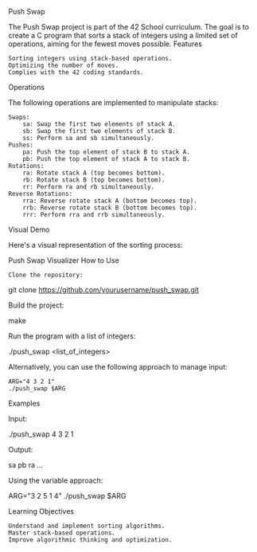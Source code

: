 Push Swap

The Push Swap project is part of the 42 School curriculum. The goal is to create a C program that sorts a stack of integers using a limited set of operations, aiming for the fewest moves possible.
Features

    Sorting integers using stack-based operations.
    Optimizing the number of moves.
    Complies with the 42 coding standards.

Operations

The following operations are implemented to manipulate stacks:

    Swaps:
        sa: Swap the first two elements of stack A.
        sb: Swap the first two elements of stack B.
        ss: Perform sa and sb simultaneously.
    Pushes:
        pa: Push the top element of stack B to stack A.
        pb: Push the top element of stack A to stack B.
    Rotations:
        ra: Rotate stack A (top becomes bottom).
        rb: Rotate stack B (top becomes bottom).
        rr: Perform ra and rb simultaneously.
    Reverse Rotations:
        rra: Reverse rotate stack A (bottom becomes top).
        rrb: Reverse rotate stack B (bottom becomes top).
        rrr: Perform rra and rrb simultaneously.

Visual Demo

Here's a visual representation of the sorting process:

Push Swap Visualizer
How to Use

    Clone the repository:

git clone https://github.com/yourusername/push_swap.git

Build the project:

make

Run the program with a list of integers:

./push_swap <list_of_integers>

Alternatively, you can use the following approach to manage input:

    ARG="4 3 2 1"
    ./push_swap $ARG

Examples

Input:

./push_swap 4 3 2 1

Output:

sa
pb
ra
...

Using the variable approach:

ARG="3 2 5 1 4"
./push_swap $ARG

Learning Objectives

    Understand and implement sorting algorithms.
    Master stack-based operations.
    Improve algorithmic thinking and optimization.
